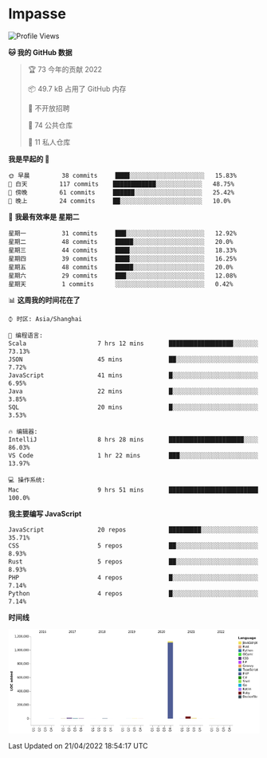# Impasse

<!--START_SECTION:waka-->
![Profile Views](http://img.shields.io/badge/%E4%B8%AA%E4%BA%BA%E5%B0%81%E9%9D%A2%E8%A7%82%E7%9C%8B%E6%AC%A1%E6%95%B0-16-blue)

**🐱 我的 GitHub 数据** 

> 🏆 73 今年的贡献 2022
 > 
> 📦 49.7 kB 占用了 GitHub 内存 
 > 
> 🚫 不开放招聘
 > 
> 📜 74 公共仓库 
 > 
> 🔑 11 私人仓库  
 > 
**我是早起的 🐤** 

```text
🌞 早晨         38 commits     ████░░░░░░░░░░░░░░░░░░░░░   15.83% 
🌆 白天         117 commits    ████████████░░░░░░░░░░░░░   48.75% 
🌃 傍晚         61 commits     ██████░░░░░░░░░░░░░░░░░░░   25.42% 
🌙 晚上         24 commits     ██░░░░░░░░░░░░░░░░░░░░░░░   10.0%

```
📅 **我最有效率是 星期二** 

```text
星期一          31 commits     ███░░░░░░░░░░░░░░░░░░░░░░   12.92% 
星期二          48 commits     █████░░░░░░░░░░░░░░░░░░░░   20.0% 
星期三          44 commits     ████░░░░░░░░░░░░░░░░░░░░░   18.33% 
星期四          39 commits     ████░░░░░░░░░░░░░░░░░░░░░   16.25% 
星期五          48 commits     █████░░░░░░░░░░░░░░░░░░░░   20.0% 
星期六          29 commits     ███░░░░░░░░░░░░░░░░░░░░░░   12.08% 
星期天          1 commits      ░░░░░░░░░░░░░░░░░░░░░░░░░   0.42%

```


📊 **这周我的时间花在了** 

```text
⌚︎ 时区: Asia/Shanghai

💬 编程语言: 
Scala                    7 hrs 12 mins       ██████████████████░░░░░░░   73.13% 
JSON                     45 mins             ██░░░░░░░░░░░░░░░░░░░░░░░   7.72% 
JavaScript               41 mins             █░░░░░░░░░░░░░░░░░░░░░░░░   6.95% 
Java                     22 mins             █░░░░░░░░░░░░░░░░░░░░░░░░   3.85% 
SQL                      20 mins             █░░░░░░░░░░░░░░░░░░░░░░░░   3.53%

🔥 编辑器: 
IntelliJ                 8 hrs 28 mins       █████████████████████░░░░   86.03% 
VS Code                  1 hr 22 mins        ███░░░░░░░░░░░░░░░░░░░░░░   13.97%

💻 操作系统: 
Mac                      9 hrs 51 mins       █████████████████████████   100.0%

```

**我主要编写 JavaScript** 

```text
JavaScript               20 repos            █████████░░░░░░░░░░░░░░░░   35.71% 
CSS                      5 repos             ██░░░░░░░░░░░░░░░░░░░░░░░   8.93% 
Rust                     5 repos             ██░░░░░░░░░░░░░░░░░░░░░░░   8.93% 
PHP                      4 repos             █░░░░░░░░░░░░░░░░░░░░░░░░   7.14% 
Python                   4 repos             █░░░░░░░░░░░░░░░░░░░░░░░░   7.14%

```


**时间线**

![Chart not found](https://raw.githubusercontent.com/impasse/impasse/master/charts/bar_graph.png) 


 Last Updated on 21/04/2022 18:54:17 UTC
<!--END_SECTION:waka-->
